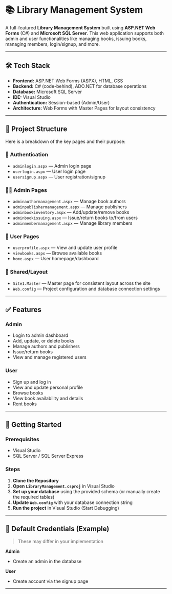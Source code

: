 # 📚 Library Management System

A full-featured **Library Management System** built using **ASP.NET Web Forms** (C#) and **Microsoft SQL Server**. This web application supports both admin and user functionalities like managing books, issuing books, managing members, login/signup, and more.

---

## 🛠️ Tech Stack

- **Frontend:** ASP.NET Web Forms (ASPX), HTML, CSS  
- **Backend:** C# (code-behind), ADO.NET for database operations  
- **Database:** Microsoft SQL Server  
- **IDE:** Visual Studio  
- **Authentication:** Session-based (Admin/User)  
- **Architecture:** Web Forms with Master Pages for layout consistency

---

## 📁 Project Structure

Here is a breakdown of the key pages and their purpose:

### 🔐 Authentication

- `adminlogin.aspx` — Admin login page  
- `userlogin.aspx` — User login page  
- `usersignup.aspx` — User registration/signup

### 👨‍💼 Admin Pages

- `adminauthormanagement.aspx` — Manage book authors  
- `adminpublishermanagement.aspx` — Manage publishers  
- `adminbookinventory.aspx` — Add/update/remove books  
- `adminbookissuing.aspx` — Issue/return books to/from users  
- `adminmembermanagement.aspx` — Manage library members

### 👤 User Pages

- `userprofile.aspx` — View and update user profile  
- `viewbooks.aspx` — Browse available books  
- `home.aspx` — User homepage/dashboard

### 🧱 Shared/Layout

- `Site1.Master` — Master page for consistent layout across the site  
- `Web.config` — Project configuration and database connection settings

---

## ✅ Features

### Admin

- Login to admin dashboard  
- Add, update, or delete books  
- Manage authors and publishers  
- Issue/return books  
- View and manage registered users

### User

- Sign up and log in  
- View and update personal profile  
- Browse books  
- View book availability and details
- Rent books
---

## 🚀 Getting Started

### Prerequisites

- Visual Studio
- SQL Server / SQL Server Express

### Steps

1. **Clone the Repository**
2. **Open `LibraryManagement.csproj`** in Visual Studio
3. **Set up your database** using the provided schema (or manually create the required tables)
4. **Update `Web.config`** with your database connection string
5. **Run the project** in Visual Studio (Start Debugging)

---

## 🔐 Default Credentials (Example)

> These may differ in your implementation

**Admin**  
- Create an admin in the database

**User**  
- Create account via the signup page

---



